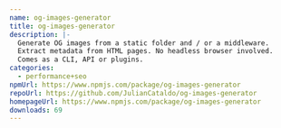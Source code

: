 ```yaml
---
name: og-images-generator
title: og-images-generator
description: |-
  Generate OG images from a static folder and / or a middleware.
  Extract metadata from HTML pages. No headless browser involved.
  Comes as a CLI, API or plugins.
categories:
  - performance+seo
npmUrl: https://www.npmjs.com/package/og-images-generator
repoUrl: https://github.com/JulianCataldo/og-images-generator
homepageUrl: https://www.npmjs.com/package/og-images-generator
downloads: 69
---
```

